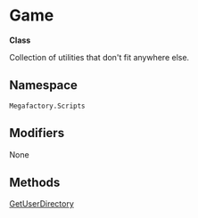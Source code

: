# Game
**Class**

Collection of utilities that don't fit anywhere else.

## Namespace
`Megafactory.Scripts`

## Modifiers
None

## Methods
[GetUserDirectory](/API%20Reference/Game/GetUserDirectory)
